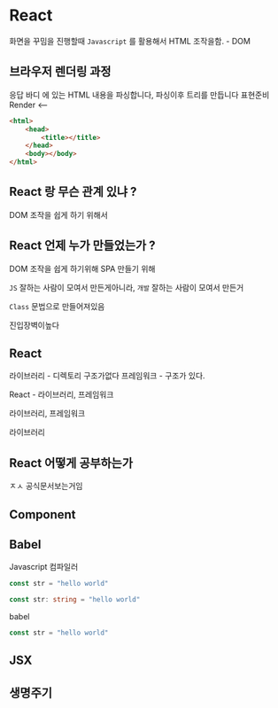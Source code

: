 # React

화면을 꾸밈을 진행할때
`Javascript` 를 활용해서 HTML 조작을함. - DOM

## 브라우저 렌더링 과정

응답 바디 에 있는 HTML 내용을 파싱합니다,
파싱이후 트리를 만듭니다
표현준비
Render <--

```html
<html>
    <head>
        <title></title>
    </head>
    <body></body>
</html>
```

## React 랑 무슨 관계 있냐 ?

DOM 조작을 쉽게 하기 위해서

## React 언제 누가 만들었는가 ?

DOM 조작을 쉽게 하기위해 SPA 만들기 위해

`JS` 잘하는 사람이 모여서 만든게아니라,
`개발` 잘하는 사람이 모여서 만든거

`Class` 문법으로 만들어져있음

진입장벽이높다

## React

라이브러리 - 디렉토리 구조가없다
프레임워크 - 구조가 있다.

React - 라이브러리, 프레임워크

라이브러리, 프레임워크

라이브러리

## React 어떻게 공부하는가

ㅈㅅ 공식문서보는거임

## Component

## Babel

Javascript 컴파일러

```javascript
const str = "hello world"
```

```typescript
const str: string = "hello world"
```

babel

```javascript
const str = "hello world"
```

## JSX

## 생명주기
